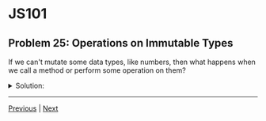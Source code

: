 # JS101
## Problem 25: Operations on Immutable Types

If we can't mutate some data types, like numbers, then what happens when we call a method or perform some operation on them?

<details>
<summary>Solution:</summary>

When you call a method or perform an operation on an immutable data type (like numbers, strings, booleans), the operation returns a new value rather than modifying the original:

```js
let str = "hello";
let upperStr = str.toUpperCase();

console.log(str);       // "hello" (unchanged)
console.log(upperStr);  // "HELLO" (new value)

let num = 5;
let result = num + 3;

console.log(num);       // 5 (unchanged)
console.log(result);    // 8 (new value)
```

All operations on primitive values evaluate to new values. The original primitive value remains unchanged because primitives are immutable. This is why we typically assign the result to a variable (either the same one through reassignment, or a new one).

</details>

---

[Previous](24.md) | [Next](26.md)

